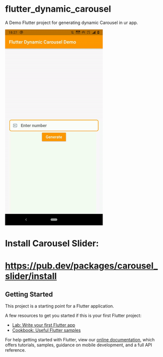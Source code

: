 # flutter_dynamic_carousel

A Demo Flutter project for generating dynamic Carousel in ur app.

![gif](https://github.com/flutterdb/flutter_dynamic_carousel/blob/master/carousel-gif.gif)

# Install Carousel Slider:
# https://pub.dev/packages/carousel_slider/install

## Getting Started

This project is a starting point for a Flutter application.

A few resources to get you started if this is your first Flutter project:

- [Lab: Write your first Flutter app](https://flutter.dev/docs/get-started/codelab)
- [Cookbook: Useful Flutter samples](https://flutter.dev/docs/cookbook)

For help getting started with Flutter, view our
[online documentation](https://flutter.dev/docs), which offers tutorials,
samples, guidance on mobile development, and a full API reference.
